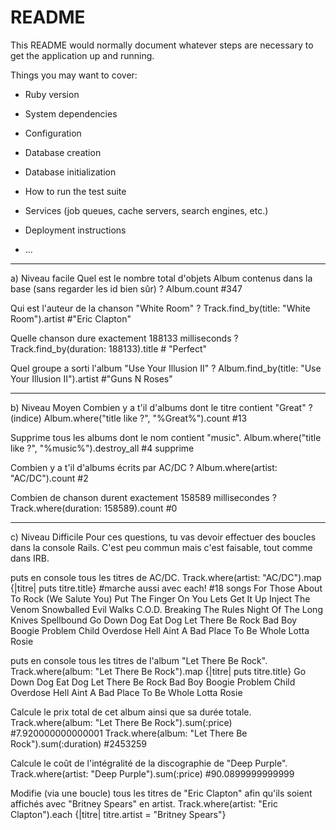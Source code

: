 # README

This README would normally document whatever steps are necessary to get the
application up and running.

Things you may want to cover:

* Ruby version

* System dependencies

* Configuration

* Database creation

* Database initialization

* How to run the test suite

* Services (job queues, cache servers, search engines, etc.)

* Deployment instructions

* ...

-----------------------------
a) Niveau facile
Quel est le nombre total d'objets Album contenus dans la base (sans regarder les id bien sûr) ?
Album.count #347

Qui est l'auteur de la chanson "White Room" ?
Track.find_by(title: "White Room").artist #"Eric Clapton" 

Quelle chanson dure exactement 188133 milliseconds ?
Track.find_by(duration: 188133).title # "Perfect"

Quel groupe a sorti l'album "Use Your Illusion II" ?
Album.find_by(title: "Use Your Illusion II").artist #"Guns N Roses" 

-----------------------------
b) Niveau Moyen
Combien y a t'il d'albums dont le titre contient "Great" ? (indice)
Album.where("title like ?", "%Great%").count #13

Supprime tous les albums dont le nom contient "music".
Album.where("title like ?", "%music%").destroy_all #4 supprime

Combien y a t'il d'albums écrits par AC/DC ?
Album.where(artist: "AC/DC").count #2

Combien de chanson durent exactement 158589 millisecondes ?
Track.where(duration: 158589).count #0

-----------------------------
c) Niveau Difficile
Pour ces questions, tu vas devoir effectuer des boucles dans la console Rails. C'est peu commun mais c'est faisable, tout comme dans IRB.

puts en console tous les titres de AC/DC.
Track.where(artist: "AC/DC").map {|titre| puts titre.title} #marche aussi avec each! #18 songs
For Those About To Rock (We Salute You)
Put The Finger On You
Lets Get It Up
Inject The Venom
Snowballed
Evil Walks
C.O.D.
Breaking The Rules
Night Of The Long Knives
Spellbound
Go Down
Dog Eat Dog
Let There Be Rock
Bad Boy Boogie
Problem Child
Overdose
Hell Aint A Bad Place To Be
Whole Lotta Rosie

puts en console tous les titres de l'album "Let There Be Rock".
Track.where(album: "Let There Be Rock").map {|titre| puts titre.title}
Go Down
Dog Eat Dog
Let There Be Rock
Bad Boy Boogie
Problem Child
Overdose
Hell Aint A Bad Place To Be
Whole Lotta Rosie

Calcule le prix total de cet album ainsi que sa durée totale.
Track.where(album: "Let There Be Rock").sum(:price) #7.920000000000001
Track.where(album: "Let There Be Rock").sum(:duration) #2453259 


Calcule le coût de l'intégralité de la discographie de "Deep Purple".
Track.where(artist: "Deep Purple").sum(:price) #90.0899999999999 

Modifie (via une boucle) tous les titres de "Eric Clapton" afin qu'ils soient affichés avec "Britney Spears" en artist.
Track.where(artist: "Eric Clapton").each {|titre| titre.artist = "Britney Spears"} 
